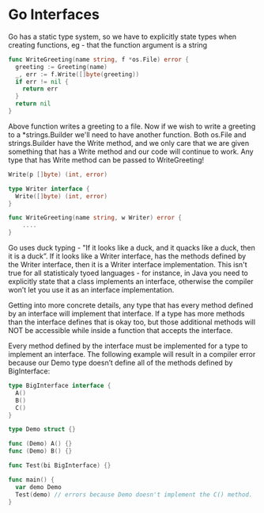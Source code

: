# Go Interfaces

Go has a static type system, so we have to explicitly state types when creating functions, eg - that the function argument is a string

```Go
func WriteGreeting(name string, f *os.File) error {
  greeting := Greeting(name)
  _, err := f.Write([]byte(greeting))
  if err != nil {
    return err
  }
  return nil
}
```

Above function writes a greeting to a file. Now if we wish to write a greeting to a *strings.Builder we'll need to have another function. Both os.File and strings.Builder have the Write method, and we only care that we are given something that has a Write method and our code will continue to work. Any type that has Write method can be passed to WriteGreeting!

```Go
Write(p []byte) (int, error)
```

```Go
type Writer interface {
  Write([]byte) (int, error)
}

func WriteGreeting(name string, w Writer) error {
    ....
}
```

Go uses duck typing - "If it looks like a duck, and it quacks like a duck, then it is a duck”.
If it looks like a Writer interface, has the methods defined by the Writer interface, then it is a Writer interface implementation. This isn't true for all statisticaly tyoed languages - for instance, in Java you need to explicitly state that a class implements an interface, otherwise the compiler won’t let you use it as an interface implementation.

Getting into more concrete details, any type that has every method defined by an interface will implement that interface. If a type has more methods than the interface defines that is okay too, but those additional methods will NOT be accessible while inside a function that accepts the interface.

Every method defined by the interface must be implemented for a type to implement an interface. The following example will result in a compiler error because our Demo type doesn’t define all of the methods defined by BigInterface:

```Go
type BigInterface interface {
  A()
  B()
  C()
}

type Demo struct {}

func (Demo) A() {}
func (Demo) B() {}

func Test(bi BigInterface) {}

func main() {
  var demo Demo
  Test(demo) // errors because Demo doesn't implement the C() method.
}
```

